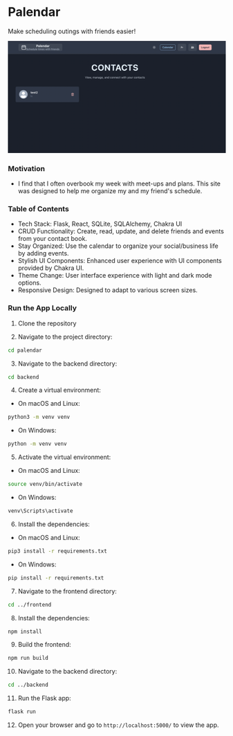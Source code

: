 # Palendar

Make scheduling outings with friends easier!

![Demo App](/frontend/public/read-me.png/)

### Motivation

- I find that I often overbook my week with meet-ups and plans. This site was designed to help me organize my and my friend's schedule.

### Table of Contents

- Tech Stack: Flask, React, SQLite, SQLAlchemy, Chakra UI
- CRUD Functionality: Create, read, update, and delete friends and events from your contact book.
- Stay Organized: Use the calendar to organize your social/business life by adding events.
- Stylish UI Components: Enhanced user experience with UI components provided by Chakra UI.
- Theme Change: User interface experience with light and dark mode options.
- Responsive Design: Designed to adapt to various screen sizes.

### Run the App Locally

1. Clone the repository


2. Navigate to the project directory:

```bash
cd palendar
```

3. Navigate to the backend directory:

```bash
cd backend
```

4. Create a virtual environment:

- On macOS and Linux:

```bash
python3 -m venv venv
```

- On Windows:

```bash
python -m venv venv
```

5. Activate the virtual environment:

- On macOS and Linux:

```bash
source venv/bin/activate
```

- On Windows:

```bash
venv\Scripts\activate
```

6. Install the dependencies:

- On macOS and Linux:

```bash
pip3 install -r requirements.txt
```

- On Windows:

```bash
pip install -r requirements.txt
```

7. Navigate to the frontend directory:

```bash
cd ../frontend
```

8. Install the dependencies:

```bash
npm install
```

9. Build the frontend:

```bash
npm run build
```

10. Navigate to the backend directory:

```bash
cd ../backend
```

11. Run the Flask app:

```bash
flask run
```

12. Open your browser and go to `http://localhost:5000/` to view the app.

